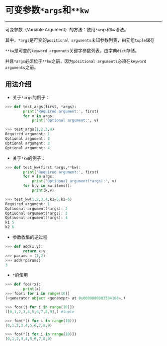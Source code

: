 # 可变参数`*args`和`**kw`
***
可变参数（Variable Argument）的方法：使用`*args`和`kw`语法。

其中，`*args`是可变的`positional arguments`未知参数列表，由元组`tuple`储存

`**kw`是可变的`keyword argumnets`关键字参数列表，由字典`dict`存储。

并且`*args`必须位于`**kw`之前，因为`positional arguments`必须在`keyword arguments`之前。

## 用法介绍
* 关于`*args`的例子：

```python
>>> def test_args(first, *args):
		print('Required argument:', first)
		for v in args:
			print('Optional argument:', v)

>>> test_args(1,2,3,4)
Required argument: 1
Optional argument: 2
Optional argument: 3
Optional argument: 4
```
* 关于`*kw`的例子：

```python
>>> def test_kw(first,*args,**kw):
		print('Required argument:', first)
		for v in args:
			print('Optiuonal argument(*args):', v)
		for k,v in kw.items():
			print(k,v)

>>> test_kw(1,2,3,4,k1=5,k2=6)
Required argument: 1
Optiuonal argument(*args): 2
Optiuonal argument(*args): 3
Optiuonal argument(*args): 4
k1 5
k2 6
```
* 参数收集的逆过程

```python
>>> def add(x,y):
		return x+y
>>> params = (1,2)
>>> add(*params)
3
```
* `*`的使用

```python
>>> def foo(*x):
		print(x)
>>> foo(i for i in range(10))
(<generator object <genenxpr> at 0x00000000035B4168>,)

>>> foo([i for i in range(10)])
([0,1,2,3,4,5,6,7,8,9],) #tuple

>>> foo(*(i for i in range(10)))
(0,1,2,3,4,5,6,7,8,9)

>>> foo(*[i for i in range(10)])
(0,1,2,3,4,5,6,7,8,9)
```

